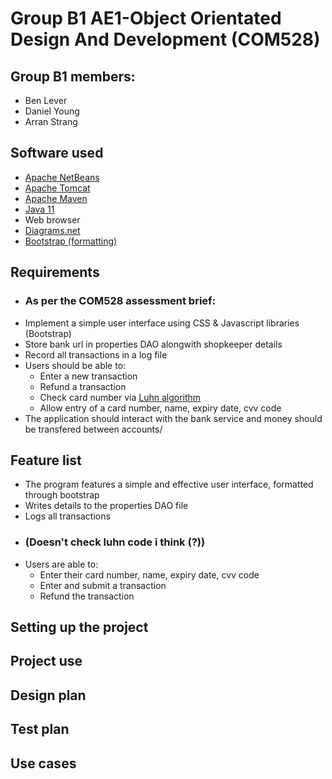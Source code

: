 # Group B1 AE1-Object Orientated Design And Development (COM528)

## Group B1 members:
* Ben Lever 
* Daniel Young 
* Arran Strang

## Software used

* [Apache NetBeans](https://netbeans.apache.org/ "Netbeans link")
* [Apache Tomcat](http://tomcat.apache.org/ "Tomcat link")
* [Apache Maven](https://maven.apache.org/ "Maven link")
* [Java 11](https://jdk.java.net/11/ "Jdk link")
* Web browser
* [Diagrams.net](https://www.diagrams.net/ "diagrams.net link") 
* [Bootstrap (formatting)](https://getbootstrap.com/ "Bootstrap link")

## Requirements
  * ###  As per the COM528 assessment brief:
  * Implement a simple user interface using CSS & Javascript libraries (Bootstrap)
  * Store bank url in properties DAO alongwith shopkeeper details
  * Record all transactions in a log file
  * Users should be able to:
     * Enter a new transaction
     * Refund a transaction
     * Check card number via [Luhn algorithm](https://en.wikipedia.org/wiki/Luhn_algorithm "Luhn algorthim wiki link")
     *  Allow entry of a card number, name, expiry date, cvv code
  * The application should interact with the bank service and money should be transfered between accounts/

## Feature list
* The program features a simple and effective user interface, formatted through bootstrap
* Writes details to the properties DAO file
* Logs all transactions
* ### (Doesn't check luhn code i think (?))
* Users are able to:
     * Enter their card number, name, expiry date, cvv code
     * Enter and submit a transaction
     * Refund the transaction

## Setting up the project

## Project use

## Design plan

## Test plan

## Use cases
